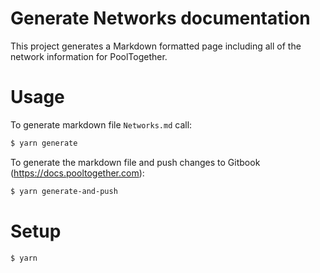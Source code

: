 # Generate Networks documentation

This project generates a Markdown formatted page including all of the network information for PoolTogether.

# Usage

To generate markdown file `Networks.md` call:

```sh
$ yarn generate
```

To generate the markdown file and push changes to Gitbook (https://docs.pooltogether.com):

```sh
$ yarn generate-and-push
```

# Setup

```sh
$ yarn
```
